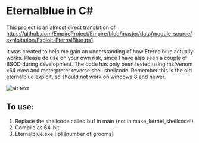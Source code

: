 # Eternalblue in C#

This project is an almost direct translation of https://github.com/EmpireProject/Empire/blob/master/data/module_source/exploitation/Exploit-EternalBlue.ps1. 

It was created to help me gain an understanding of how Eternalblue actually works. Please do use on your own risk, since I have also seen a couple of BSOD during development.
The code has only been tested using msfvenom x64 exec and meterpreter reverse shell shellcode. Remember this is the old eternalblue exploit, so should not work on windows 8 and newer. 

![alt text](https://raw.githubusercontent.com/povlteksttv/Eternalblue/master/img/eternalblue.PNG?raw=true)

## To use: 
1) Replace the shellcode called buf in main (not in make_kernel_shellcode!)
2) Compile as 64-bit
3) Eternalblue.exe [ip] [number of grooms]

